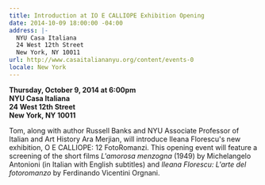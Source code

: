```yaml
---
title: Introduction at IO E CALLIOPE Exhibition Opening
date: 2014-10-09 18:00:00 -04:00
address: |-
  NYU Casa Italiana
  24 West 12th Street
  New York, NY 10011
url: http://www.casaitaliananyu.org/content/events-0
locale: New York
---
```


**Thursday, October 9, 2014 at 6:00pm**  
**NYU Casa Italiana**  
**24 West 12th Street**  
**New York, NY 10011**  

Tom, along with author Russell Banks and NYU Associate Professor of Italian and Art History Ara Merjian, will introduce Ileana Florescu's new exhibition, O E CALLIOPE: 12 FotoRomanzi. This opening event will feature a screening of the short films *L'amorosa menzogna* (1949) by Michelangelo Antonioni (in Italian with English subtitles) and *Ileana Florescu: L'arte del fotoromanzo* by Ferdinando Vicentini Orgnani.
